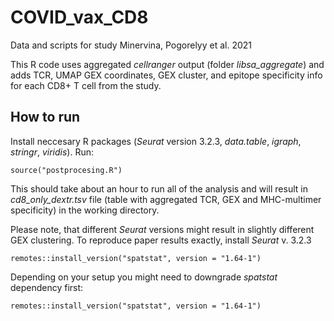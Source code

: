 # COVID_vax_CD8
Data and scripts for study Minervina, Pogorelyy et al. 2021

This R code uses aggregated _cellranger_ output (folder _libsa_aggregate_) and adds TCR, UMAP GEX coordinates, GEX cluster, and epitope specificity info for each CD8+ T cell from the study. 

## How to run
Install neccesary R packages (_Seurat_ version 3.2.3, _data.table_, _igraph_, _stringr_, _viridis_). Run:

    source("postprocesing.R")

This should take about an hour to run all of the analysis and will result in _cd8_only_dextr.tsv_ file (table with aggregated TCR, GEX and MHC-multimer specificity) in the working directory.

Please note, that different _Seurat_ versions might result in slightly different GEX clustering. To reproduce paper results exactly, install _Seurat_ v. 3.2.3

    remotes::install_version("spatstat", version = "1.64-1")

Depending on your setup you might need to downgrade _spatstat_ dependency
first:

    remotes::install_version("spatstat", version = "1.64-1")
    
